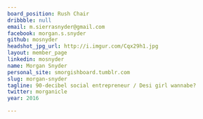 ```yaml
---
board_position: Rush Chair
dribbble: null
email: m.sierrasnyder@gmail.com
facebook: morgan.s.snyder
github: mosnyder
headshot_jpg_url: http://i.imgur.com/Cqx29h1.jpg
layout: member_page
linkedin: mosnyder
name: Morgan Snyder
personal_site: smorgishboard.tumblr.com
slug: morgan-snyder
tagline: 90-decibel social entrepreneur / Desi girl wannabe?
twitter: morganicle
year: 2016

---
```

